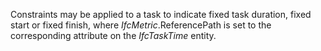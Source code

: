 Constraints may be applied to a task to indicate fixed task duration, fixed start or fixed finish, where _IfcMetric_.ReferencePath is set to the corresponding attribute on the _IfcTaskTime_ entity.